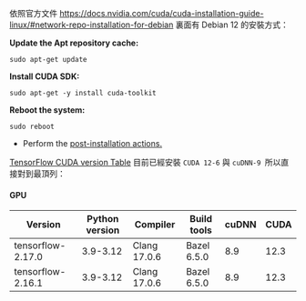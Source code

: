 
依照官方文件 https://docs.nvidia.com/cuda/cuda-installation-guide-linux/#network-repo-installation-for-debian
裏面有 Debian 12 的安裝方式：

**Update the Apt repository cache:**

`sudo apt-get update`

**Install CUDA SDK:**

`sudo apt-get -y install cuda-toolkit`

**Reboot the system:**

`sudo reboot`

- Perform the [post-installation actions.](https://docs.nvidia.com/cuda/cuda-installation-guide-linux/index.html#post-installation-actions)


[TensorFlow CUDA version Table](https://www.tensorflow.org/install/source#gpu)
目前已經安裝 `CUDA 12-6` 與 `cuDNN-9 `所以直接對到最頂列：
#### GPU

| Version           | Python version | Compiler     | Build tools | cuDNN | CUDA |
| ----------------- | -------------- | ------------ | ----------- | ----- | ---- |
| tensorflow-2.17.0 | 3.9-3.12       | Clang 17.0.6 | Bazel 6.5.0 | 8.9   | 12.3 |
| tensorflow-2.16.1 | 3.9-3.12       | Clang 17.0.6 | Bazel 6.5.0 | 8.9   | 12.3 |

